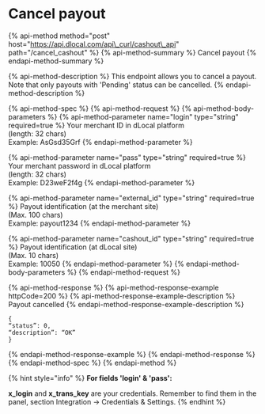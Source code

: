 # Cancel payout

{% api-method method="post" host="https://api.dlocal.com/api\_curl/cashout\_api" path="/cancel\_cashout" %}
{% api-method-summary %}
Cancel payout
{% endapi-method-summary %}

{% api-method-description %}
This endpoint allows you to cancel a payout. Note that only payouts with 'Pending' status can be cancelled.
{% endapi-method-description %}

{% api-method-spec %}
{% api-method-request %}
{% api-method-body-parameters %}
{% api-method-parameter name="login" type="string" required=true %}
Your merchant ID in dLocal platform   
\(length: 32 chars\)  
Example: AsGsd35Grf
{% endapi-method-parameter %}

{% api-method-parameter name="pass" type="string" required=true %}
Your merchant password in dLocal platform   
\(length: 32 chars\)  
Example: D23weF2f4g
{% endapi-method-parameter %}

{% api-method-parameter name="external\_id" type="string" required=true %}
Payout identification \(at the merchant site\)  
\(Max. 100 chars\)  
Example: payout1234
{% endapi-method-parameter %}

{% api-method-parameter name="cashout\_id" type="string" required=true %}
Payout identification \(at dLocal site\)  
\(Max. 10 chars\)  
Example: 10050
{% endapi-method-parameter %}
{% endapi-method-body-parameters %}
{% endapi-method-request %}

{% api-method-response %}
{% api-method-response-example httpCode=200 %}
{% api-method-response-example-description %}
Payout cancelled
{% endapi-method-response-example-description %}

```text
{
“status”: 0,
“description”: “OK”
}
```
{% endapi-method-response-example %}
{% endapi-method-response %}
{% endapi-method-spec %}
{% endapi-method %}

{% hint style="info" %}
**For fields 'login' & 'pass':**

**x\_login** and **x\_trans\_key** are your credentials. Remember to find them in the panel, section Integration -&gt; Credentials & Settings.
{% endhint %}

